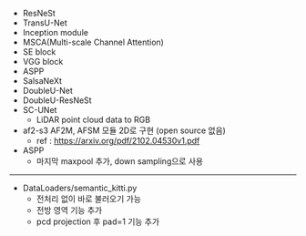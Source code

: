 * ResNeSt
* TransU-Net 
* Inception module
* MSCA(Multi-scale Channel Attention)
* SE block 
* VGG block
* ASPP 
* SalsaNeXt
* DoubleU-Net 
* DoubleU-ResNeSt
* SC-UNet
  - LiDAR point cloud data to RGB
* af2-s3 AF2M, AFSM 모듈 2D로 구현 (open source 없음)
  - ref : https://arxiv.org/pdf/2102.04530v1.pdf
* ASPP 
  - 마지막 maxpool 추가, down sampling으로 사용 
-----------------------------------------------------------------
* DataLoaders/semantic_kitti.py
  - 전처리 없이 바로 불러오기 가능
  - 전방 영역 기능 추가
  - pcd projection 후 pad=1 기능 추가 
